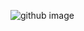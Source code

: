 ![github image](https://user-images.githubusercontent.com/101520015/159462284-dde7b757-930b-4c1b-9cda-b595234e28d0.jpeg)

